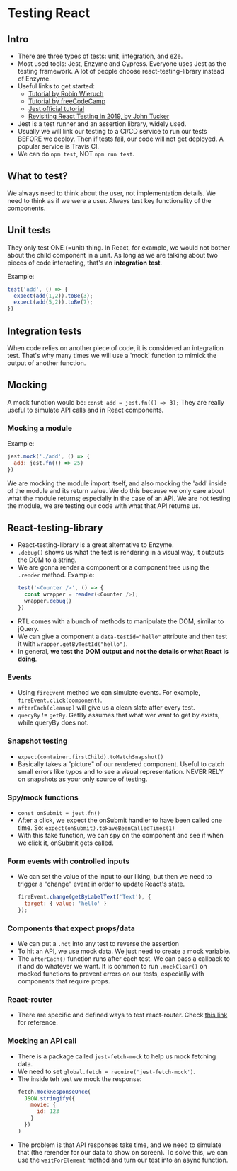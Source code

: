 # Testing React
## Intro
- There are three types of tests: unit, integration, and e2e.
- Most used tools: Jest, Enzyme and Cypress. Everyone uses Jest as the testing framework. A lot of people choose react-testing-library instead of Enzyme.
- Useful links to get started:
  - [Tutorial by Robin Wieruch](https://www.robinwieruch.de/react-testing-tutorial/)
  - [Tutorial by freeCodeCamp](https://www.freecodecamp.org/news/components-testing-in-react-what-and-how-to-test-with-jest-and-enzyme-7c1cace99de5/)
  - [Jest official tutorial](https://jestjs.io/docs/en/tutorial-react)
  - [Revisiting React Testing in 2019, by John Tucker](https://codeburst.io/revisiting-react-testing-in-2019-ee72bb5346f4)
- Jest is a test runner and an assertion library, widely used.
- Usually we will link our testing to a CI/CD service to run our tests BEFORE we deploy. Then if tests fail, our code will not get deployed. A popular service is Travis CI.
- We can do `npm test`, NOT `npm run test`.

## What to test?
We always need to think about the user, not implementation details. We need to think as if we were a user. Always test key functionality of the components.

## Unit tests 
They only test ONE (=unit) thing. In React, for example, we would not bother about the child component in a unit. As long as we are talking about two pieces of code interacting, that's an **integration test**.

Example:
``` js
test('add', () => {
  expect(add(1,2)).toBe(3);
  expect(add(5,2)).toBe(7);
})
```

## Integration tests
When code relies on another piece of code, it is considered an integration test. That's why many times we will use a 'mock' function to mimick the output of another function.

## Mocking
A mock function would be: `const add = jest.fn(() => 3);`
They are really useful to simulate API calls and in React components.
### Mocking a module
Example: 

```js
jest.mock('./add', () => {
  add: jest.fn(() => 25)
})
```
We are mocking the module import itself, and also mocking the 'add' inside of the module and its return value. We do this because we only care about what the module returns; especially in the case of an API. We are not testing the module, we are testing our code with what that API returns us.

## React-testing-library
- React-testing-library is a great alternative to Enzyme.
- `.debug()` shows us what the test is rendering in a visual way, it outputs the DOM to a string.
- We are gonna render a component or a component tree using the `.render` method. Example:
  ``` js
  test('<Counter />', () => {
    const wrapper = render(<Counter />);
    wrapper.debug()
  })
  ```
- RTL comes with a bunch of methods to manipulate the DOM, similar to jQuery.
- We can give a component a `data-testid="hello"` attribute and then test it with `wrapper.getByTestId("hello")`.
- In general, **we test the DOM output and not the details or what React is doing**.  
### Events
- Using `fireEvent` method we can simulate events. For example, `fireEvent.click(component)`.
- `afterEach(cleanup)` will give us a clean slate after every test.
- `queryBy` != `getBy`. GetBy assumes that what wer want to get by exists, while queryBy does not.

### Snapshot testing
- `expect(container.firstChild).toMatchSnapshot()`
- Basically takes a "picture" of our rendered component. Useful to catch small errors like typos and to see a visual representation. NEVER RELY on snapshots as your only source of testing.

### Spy/mock functions
- `const onSubmit = jest.fn()`
- After a click, we expect the onSubmit handler to have been called one time. So: `expect(onSubmit).toHaveBeenCalledTimes(1)`
- With this fake function, we can spy on the component and see if when we click it, onSubmit gets called.

### Form events with controlled inputs
- We can set the value of the input to our liking, but then we need to trigger a "change" event in order to update React's state.
  ```js
  fireEvent.change(getByLabelText('Text'), {
    target: { value: 'hello' }
  });
  ```

### Components that expect props/data
- We can put a `.not` into any test to reverse the assertion
- To hit an API, we use mock data. We just need to create a mock variable.
- The `afterEach()` function runs after each test. We can pass a callback to it and do whatever we want. It is common to run `.mockClear()` on mocked functions to prevent errors on our tests, especially with components that require props.

### React-router
- There are specific and defined ways to test react-router. Check [this link](https://testing-library.com/docs/example-react-router#docsNav) for reference.

### Mocking an API call
- There is a package called `jest-fetch-mock` to help us mock fetching data.
- We need to set `global.fetch = require('jest-fetch-mock')`.
- The inside teh test we mock the response:
  ```js
  fetch.mockResponseOnce(
    JSON.stringify({
      movie: {
        id: 123
      }
    })
  )
  ```
- The problem is that API responses take time, and we need to simulate that (the rerender for our data to show on screen). To solve this, we can use the `waitForElement` method and turn our test into an async function.















